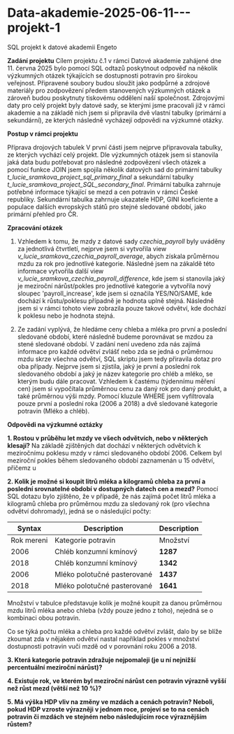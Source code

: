 # Data-akademie-2025-06-11---projekt-1
SQL projekt k datové akademii Engeto 


**Zadání projektu**
Cílem projektu č.1 v rámci Datové akademie zahájené dne 11. června 2025 bylo pomocí SQL odtazů poskytnout odpověď na několik výzkumných otázek týkajících se dostupnosti potravin pro širokou veřejnost. Připravené soubory budou sloužit jako podpůrné a zdrojové materiály pro zodpovězení předem stanovených výzkumných otázek a zároveň budou poskytnuty tiskovému oddělení naší společnost. Zdrojovými daty  pro celý projekt byly datové sady, se kterými jsme pracovali již v rámci akademie a na základě nich jsem si připravila dvě vlastní tabulky (primární a sekundární), ze kterých následně vycházejí odpovědi na výzkumné otázky. 

**Postup v rámci projektu**

Příprava drojových tabulek
V první části jsem nejprve připravovala tabulky, ze kterých vychází celý projekt. Dle výzkumných otázek jsem si stanovila jaká data budu potřebovat pro následné zodpovězení všech otázek a pomocí funkce JOIN jsem spojila několik datových sad do primární tabulky *t_lucie_sramkova_project_sql_primary_final* a sekundární tabulky *t_lucie_sramkova_project_SQL_secondary_final*. Primární tabulka zahrnuje potřebné informace týkající se mezd a cen potravin v rámci České republiky. Sekundární tabulka zahrnuje ukazatele HDP, GINI koeficiente a populace dalších evropských států pro stejné sledované období, jako primární přehled pro ČR.


**Zpracování otázek**
1. Vzhledem k tomu, že mzdy z datové sady *czechia_payroll* byly uváděny za jednotlivá čtvrtletí, nejprve jsem si vytvořila view *v_lucie_sramkova_czechia_payroll_average*, abych získala průměrnou mzdu za rok pro jednotlivé kategorie. Následné jsem na zákaldě této informace vytvořila další view *v_lucie_sramkova_czechia_payroll_difference*, kde jsem si stanovila jaký je meziroční nárůst/pokles pro jednotlivé kategorie a vytvořila nový sloupec 'payroll_increase', kde jsem si označila YES/NO/SAME, kde dochází k růstu/poklesu případně je hodnota uplně stejná. Následně jsem si v rámci tohoto view zobrazila pouze takové odvětví, kde dochází k poklesu nebo je hodnota stejná.

2. Ze zadání vyplývá, že hledáme ceny chleba a mléka pro první a poslední sledované období, které následně budeme porovnávat se mzdou za stené sledované období. V zadání není uvedeno zda nás zajímá informace pro každé odvětví zvlášť nebo zda se jedná o průměrnou mzdu skrze všechna odvětví,  SQL skriptu jsem tedy přiravila dotaz pro oba případy.
   Nejprve jsem si zjistila, jaký je první a poslední rok sledovaného období a jaký je název kategorie pro chléb a mléko, se kterým budu dále pracovat. Vzhledem k častému (týdennímu měření cen) jsem si vypočítala průměrnou cenu za daný rok pro daný produkt, a také průměrnou výši mzdy. Pomocí kluzule WHERE jsem vyfiltrovala pouze první a poslední roka (2006 a 2018) a dvě sledované kategorie potravin (Mléko a chléb). 


**Odpovědi na výzkumné oztázky**
   
**1. Rostou v průběhu let mzdy ve všech odvětvích, nebo v některých klesají?**
   Na základě zjištěných dat dochází v některých odvětvích k meziročnímu poklesu mzdy v rámci sledovaného období 2006. Celkem byl meziroční pokles během sledovaného období zaznamenán u 15 odvětví, přičemz u 

   
**2. Kolik je možné si koupit litrů mléka a kilogramů chleba za první a poslední srovnatelné období v dostupných datech cen a mezd?**
  Pomocí SQL dotazu bylo zjištěno, že v případě, že nás zajímá počet litrů mléka a kilogramů chleba pro průměrnou mzdu za sledovaný rok (pro všechna odvětví dohromady), jedná se o následující počty:
   
   | Syntax | Description |Description |
   | ----------- | ----------- |----------- |
   | Rok mereni | Kategorie potravin | Množství | 
   |2006 | Chléb konzumní kmínový| **1287** |
   |2018 | Chléb konzumní kmínový|  **1342** |
   |2006 | Mléko polotučné pasterované| **1437** |
   |2018 | Mléko polotučné pasterované|  **1641** |

   Množství v tabulce představuje kolik je možné koupit za danou průměrnou mzdu litrů mléka anebo chleba (vždy pouze jedno z toho), nejedná se o kombinaci obou potravin.

   Co se týká počtu mléka a chleba pro každé odvětví zvlášt, dalo by se blíže zkoumat zda v nějakém odvětví nastal například pokles v množství dostupnosti potravin vuči mzdě od v porovnání roku 2006 a 2018.
        
**3. Která kategorie potravin zdražuje nejpomaleji (je u ní nejnižší percentuální meziroční nárůst)?**
        
**4. Existuje rok, ve kterém byl meziroční nárůst cen potravin výrazně vyšší než růst mezd (větší než 10 %)?**
   
**5. Má výška HDP vliv na změny ve mzdách a cenách potravin? Neboli, pokud HDP vzroste výrazněji v jednom roce, projeví se to na cenách potravin či mzdách ve stejném nebo následujícím roce výraznějším růstem?**
